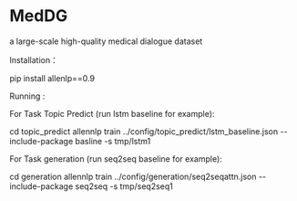 # MedDG
a large-scale high-quality medical dialogue dataset



Installation：

pip install allenlp==0.9

Running :

For Task Topic Predict  (run lstm baseline for example):

cd topic_predict
allennlp train ../config/topic_predict/lstm_baseline.json --include-package basline -s tmp/lstm1

For Task generation (run seq2seq baseline for example):

cd generation
allennlp train ../config/generation/seq2seqattn.json --include-package seq2seq -s tmp/seq2seq1
